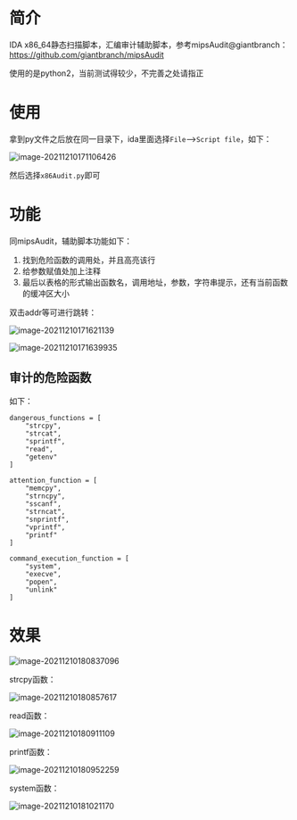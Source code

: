 # 简介

IDA x86_64静态扫描脚本，汇编审计辅助脚本，参考mipsAudit@giantbranch：https://github.com/giantbranch/mipsAudit

使用的是python2，当前测试得较少，不完善之处请指正

# 使用

拿到py文件之后放在同一目录下，ida里面选择`File`-->`Script file`，如下：

![image-20211210171106426](README/image-20211210171106426.png)



然后选择`x86Audit.py`即可

# 功能



同mipsAudit，辅助脚本功能如下：

1. 找到危险函数的调用处，并且高亮该行
2. 给参数赋值处加上注释
3. 最后以表格的形式输出函数名，调用地址，参数，字符串提示，还有当前函数的缓冲区大小

双击addr等可进行跳转：

![image-20211210171621139](README/image-20211210171621139.png)

![image-20211210171639935](README/image-20211210171639935.png)

## 审计的危险函数

如下：

```
dangerous_functions = [
    "strcpy", 
    "strcat",  
    "sprintf",
    "read", 
    "getenv"    
]

attention_function = [
    "memcpy",
    "strncpy",
    "sscanf", 
    "strncat", 
    "snprintf",
    "vprintf", 
    "printf"
]

command_execution_function = [
    "system", 
    "execve",
    "popen",
    "unlink"
]
```

# 效果

![image-20211210180837096](README/image-20211210180837096.png)

strcpy函数：

![image-20211210180857617](README/image-20211210180857617.png)

read函数：

![image-20211210180911109](README/image-20211210180911109.png)

printf函数：

![image-20211210180952259](README/image-20211210180952259.png)

system函数：

![image-20211210181021170](README/image-20211210181021170.png)